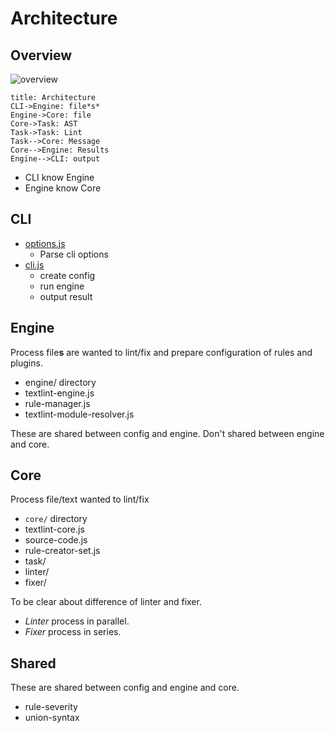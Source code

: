 # Architecture

## Overview

![overview](https://monosnap.com/file/7XRjyiTviKHE4t4CAeYzh6UuBc3zGp.png)

```
title: Architecture
CLI->Engine: file*s*
Engine->Core: file
Core->Task: AST
Task->Task: Lint
Task-->Core: Message
Core-->Engine: Results
Engine-->CLI: output
```

- CLI know Engine
- Engine know Core

## CLI

- [options.js](./options.js)
    - Parse cli options
- [cli.js](./cli.js)
    - create config
    - run engine
    - output result
    
## Engine

Process file**s** are wanted to lint/fix and prepare configuration of rules and plugins.

- engine/ directory
- textlint-engine.js
- rule-manager.js
- textlint-module-resolver.js

These are shared between config and engine.
Don't shared between engine and core.

## Core

Process file/text wanted to lint/fix

- `core/` directory
- textlint-core.js
- source-code.js
- rule-creator-set.js
- task/
- linter/
- fixer/

To be clear about difference of linter and fixer.

- *Linter* process in parallel.
- *Fixer* process in series.

## Shared

These are shared between config and engine and core.

- rule-severity
- union-syntax
